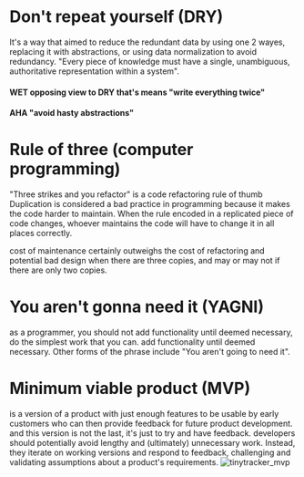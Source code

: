 
# Don't repeat yourself (DRY)
It's a way that aimed to reduce the redundant data by using one 2 wayes, replacing it with abstractions, or using data normalization to avoid redundancy. 
 "Every piece of knowledge must have a single, unambiguous, authoritative representation within a system".

#### WET  opposing view to DRY that's means "write everything twice"
#### AHA  "avoid hasty abstractions"

# Rule of three (computer programming)
"Three strikes and you refactor" is a code refactoring rule of thumb
Duplication is considered a bad practice in programming because it makes the code harder to maintain. When the rule encoded in a 
  replicated piece of code changes, whoever maintains the code will have to change it in all places correctly.
  
cost of maintenance certainly outweighs the cost of refactoring and potential bad design when there are three copies, and may or may not if there are only two copies.


# You aren't gonna need it (YAGNI)
as a programmer, you should not add functionality until deemed necessary, do the simplest work that you can.
add functionality until deemed necessary. Other forms of the phrase include "You aren't going to need it".


# Minimum viable product (MVP) 
is a version of a product with just enough features to be usable by early customers who can then provide feedback for future product development.
and this version is not the last, it's just to try and have feedback.
developers should potentially avoid lengthy and (ultimately) unnecessary work.
Instead, they iterate on working versions and respond to feedback, challenging and validating assumptions about a product's requirements.
![tinytracker_mvp](https://user-images.githubusercontent.com/97829483/157376775-a7888817-e241-4a4c-aed0-9a370115caaa.jpeg)
